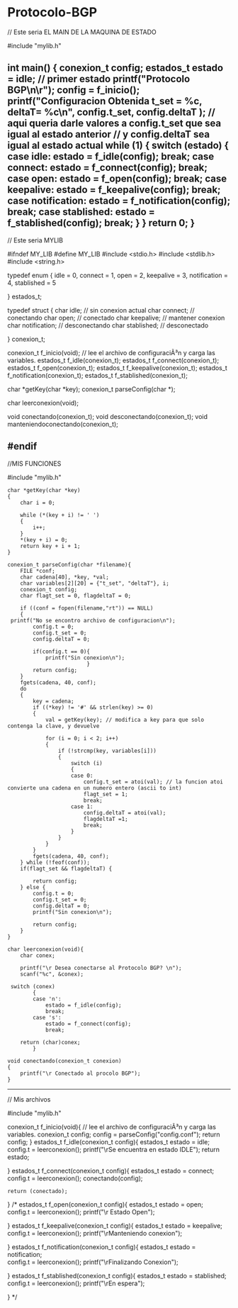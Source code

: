 # Protocolo-BGP
// Este seria EL MAIN DE LA MAQUINA DE ESTADO

#include "mylib.h"

int main()
{
    conexion_t config;
    estados_t estado = idle; // primer estado
    printf("Protocolo BGP\n\r");
    config = f_inicio();
    printf("Configuracion Obtenida t_set = %c, deltaT= %c\n", config.t_set, config.deltaT ); // aqui queria darle valores a config.t_set que sea igual al estado anterior
    // y config.deltaT sea igual al estado actual
    while (1)
    {
        switch (estado)
        {
        case idle:
            estado = f_idle(config);
            break;
        case connect:
            estado = f_connect(config);
            break;
        case open:
            estado = f_open(config);
            break;
        case keepalive:
            estado = f_keepalive(config);
            break;
        case notification:
            estado = f_notification(config);
            break;
        case stablished:
            estado = f_stablished(config);
            break;
        }
    }
    return 0;
}
---------------------------------------------------------------
// Este seria MYLIB

#ifndef MY_LIB
#define MY_LIB
#include <stdio.h>
#include <stdlib.h>
#include <string.h>
 
typedef enum
{
    idle = 0,
    connect = 1,
    open = 2,
    keepalive = 3,
    notification = 4,
    stablished = 5
    
} estados_t;  

typedef struct
{
    char idle;            // sin conexion actual
    char connect;         // conectando
    char open;            // conectado
    char keepalive;       // mantener conexion
    char notification;    // desconectando
    char stablished;      // desconectado
     
    
} conexion_t;

conexion_t f_inicio(void); // lee el archivo de configuraciÃ³n y carga las variables.
estados_t f_idle(conexion_t);
estados_t f_connect(conexion_t);
estados_t f_open(conexion_t);
estados_t f_keepalive(conexion_t);
estados_t f_notification(conexion_t);
estados_t f_stablished(conexion_t);

char *getKey(char *key);
conexion_t parseConfig(char *);

char leerconexion(void);

void conectando(conexion_t);
void desconectando(conexion_t);
void manteniendoconectando(conexion_t);

#endif
------------------------------------------------------------------------------------------
//MIS FUNCIONES


#include "mylib.h"
	
	char *getKey(char *key)
	{
	    char i = 0;
	
	    while (*(key + i) != ' ')
	    {
	        i++;
	    }
	    *(key + i) = 0;
	    return key + i + 1;
	}
	
	conexion_t parseConfig(char *filename){
	    FILE *conf;
	    char cadena[40], *key, *val;
	    char variables[2][20] = {"t_set", "deltaT"}, i;
	    conexion_t config;
	    char flagt_set = 0, flagdeltaT = 0;
	
	    if ((conf = fopen(filename,"rt")) == NULL)  
	    {
	 printf("No se encontro archivo de configuracion\n");
	        config.t = 0;
	        config.t_set = 0;
	        config.deltaT = 0;
	        
	        if(config.t == 0){
	        	printf("Sin conexion\n");
							 }
	        return config;
	    }
	    fgets(cadena, 40, conf);
	    do
	    {
	        key = cadena;
	        if ((*key) != '#' && strlen(key) >= 0)
	        {   
	            val = getKey(key); // modifica a key para que solo contenga la clave, y devuelve
	            
	            for (i = 0; i < 2; i++)
	            { 
	                if (!strcmp(key, variables[i]))
	                {
	                    switch (i)
	                    {
	                    case 0:
	                        config.t_set = atoi(val); // la funcion atoi convierte una cadena en un numero entero (ascii to int)
	                        flagt_set = 1;
	                        break;
	                    case 1:
	                        config.deltaT = atoi(val);
	                        flagdeltaT =1;
	                        break;
	                    }
	                }
	            }
	        }
	        fgets(cadena, 40, conf);
	    } while (!feof(conf));
	    if(flagt_set && flagdeltaT) {
	        
	        return config;
	    } else {
	        config.t = 0;
	        config.t_set = 0;
	        config.deltaT = 0;
	        printf("Sin conexion\n");
	        
	        return config;
	    }    
	}
	    
	char leerconexion(void){
	    char conex;
	    
	    printf("\r Desea conectarse al Protocolo BGP? \n");
	    scanf("%c", &conex);
	    
	 switch (conex)
	        {
	        case 'n':
	            estado = f_idle(config);
	            break;
	        case 's':
	            estado = f_connect(config);
	            break;   
	    
		return (char)conex;    
			}
	
	void conectando(conexion_t conexion)
	{
	    printf("\r Conectado al procolo BGP");
	} 
------------------------------------------------------------------------------------------
// Mis archivos


#include "mylib.h"

conexion_t f_inicio(void){ // lee el archivo de configuraciÃ³n y carga las variables.
    conexion_t config;
    config = parseConfig("config.conf");
    return config;
}
estados_t f_idle(conexion_t config){
    estados_t estado = idle;    
    config.t = leerconexion();
    printf("\rSe encuentra en estado IDLE");
    return estado;

}
estados_t f_connect(conexion_t config){
    estados_t estado = connect;
    config.t = leerconexion();
    conectando(config);
    
    return (conectado);
} 
/*
estados_t f_open(conexion_t config){
    estados_t estado = open;    
    config.t = leerconexion();
    printf("\r Estado Open");
    
    
}
estados_t f_keepalive(conexion_t config){
    estados_t estado = keepalive;    
    config.t = leerconexion();
    printf("\rManteniendo conexion");
    
    
}
estados_t f_notification(conexion_t config){
    estados_t estado = notification;    
    config.t = leerconexion();
    printf("\rFinalizando Conexion");
    
    
}
estados_t f_stablished(conexion_t config){
    estados_t estado = stablished;    
    config.t = leerconexion();
    printf("\rEn espera");
    
   
} 
*/




